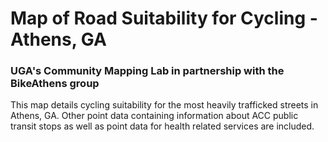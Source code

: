 # Map of Road Suitability for Cycling - Athens, GA
### UGA's Community Mapping Lab in partnership with the BikeAthens group

This map details cycling suitability for the most heavily trafficked streets in Athens, GA. 
Other point data containing information about ACC public transit stops as well as point data for health related services are included.
